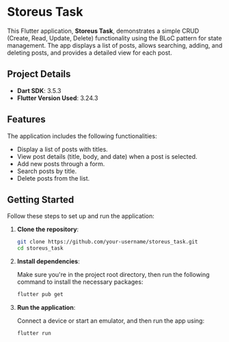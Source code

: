 # Storeus Task

This Flutter application, **Storeus Task**, demonstrates a simple CRUD (Create, Read, Update, Delete) functionality using the BLoC pattern for state management. The app displays a list of posts, allows searching, adding, and deleting posts, and provides a detailed view for each post.

## Project Details

- **Dart SDK**: 3.5.3
- **Flutter Version Used**: 3.24.3

## Features

The application includes the following functionalities:
- Display a list of posts with titles.
- View post details (title, body, and date) when a post is selected.
- Add new posts through a form.
- Search posts by title.
- Delete posts from the list.

## Getting Started

Follow these steps to set up and run the application:

1. **Clone the repository**:
   ```bash
   git clone https://github.com/your-username/storeus_task.git
   cd storeus_task

2. **Install dependencies**:
   
   Make sure you're in the project root directory, then run the following command to install the necessary packages:
   
   ```bash
   flutter pub get
   
3. **Run the application**:
   
   Connect a device or start an emulator, and then run the app using:
   
   ```bash
   flutter run
